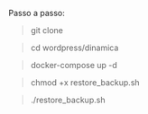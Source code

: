 Passo a passo:

> git clone

> cd wordpress/dinamica

> docker-compose up -d

> chmod +x restore_backup.sh

> ./restore_backup.sh
